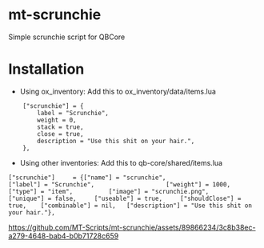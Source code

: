 # mt-scrunchie
Simple scrunchie script for QBCore

# Installation
- Using ox_inventory:
Add this to ox_inventory/data/items.lua
```
  	["scrunchie"] = {
  		label = "Scrunchie",
  		weight = 0,
  		stack = true,
  		close = true,
  		description = "Use this shit on your hair.",
  	},
```
- Using other inventories:
Add this to qb-core/shared/items.lua
```
["scrunchie"]     = {["name"] = "scrunchie", 				    ["label"] = "Scrunchie", 					["weight"] = 1000, 		["type"] = "item", 			["image"] = "scrunchie.png", 		    ["unique"] = false, 	["useable"] = true, 	["shouldClose"] = true,    ["combinable"] = nil,   ["description"] = "Use this shit on your hair."},
```


https://github.com/MT-Scripts/mt-scrunchie/assets/89866234/3c8b38ec-a279-4648-bab4-b0b71728c659

